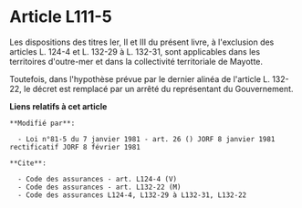 # Article L111-5

Les dispositions des titres Ier, II et III du présent livre, à l'exclusion des articles L. 124-4 et L. 132-29 à L. 132-31,
sont applicables dans les territoires d'outre-mer et dans la collectivité territoriale de Mayotte.

Toutefois, dans l'hypothèse prévue par le dernier alinéa de l'article L. 132-22, le décret est remplacé par un arrêté du
représentant du Gouvernement.

**Liens relatifs à cet article**

	**Modifié par**:

	  - Loi n°81-5 du 7 janvier 1981 - art. 26 () JORF 8 janvier 1981 rectificatif JORF 8 février 1981

	**Cite**:

	  - Code des assurances - art. L124-4 (V)
	  - Code des assurances - art. L132-22 (M)
	  - Code des assurances L124-4, L132-29 à L132-31, L132-22
